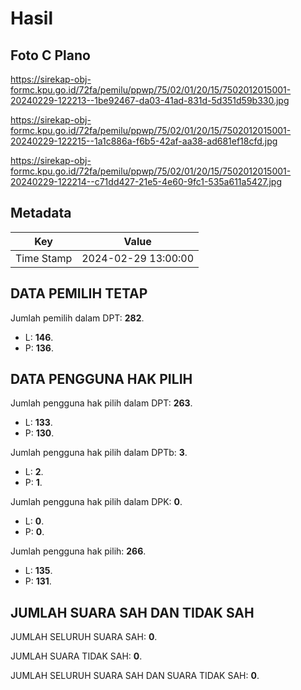 # Hasil

## Foto C Plano

https://sirekap-obj-formc.kpu.go.id/72fa/pemilu/ppwp/75/02/01/20/15/7502012015001-20240229-122213--1be92467-da03-41ad-831d-5d351d59b330.jpg

https://sirekap-obj-formc.kpu.go.id/72fa/pemilu/ppwp/75/02/01/20/15/7502012015001-20240229-122215--1a1c886a-f6b5-42af-aa38-ad681ef18cfd.jpg

https://sirekap-obj-formc.kpu.go.id/72fa/pemilu/ppwp/75/02/01/20/15/7502012015001-20240229-122214--c71dd427-21e5-4e60-9fc1-535a611a5427.jpg


## Metadata

| Key        | Value               |
| ---------- | ------------------- |
| Time Stamp | 2024-02-29 13:00:00 |


## DATA PEMILIH TETAP

Jumlah pemilih dalam DPT: **282**.
 * L: **146**.
 * P: **136**.

## DATA PENGGUNA HAK PILIH

Jumlah pengguna hak pilih dalam DPT: **263**.
 * L: **133**.
 * P: **130**.

Jumlah pengguna hak pilih dalam DPTb: **3**.
 * L: **2**.
 * P: **1**.

Jumlah pengguna hak pilih dalam DPK: **0**.
 * L: **0**.
 * P: **0**.

Jumlah pengguna hak pilih: **266**.
 * L: **135**.
 * P: **131**.

## JUMLAH SUARA SAH DAN TIDAK SAH

JUMLAH SELURUH SUARA SAH: **0**.

JUMLAH SUARA TIDAK SAH: **0**.

JUMLAH SELURUH SUARA SAH DAN SUARA TIDAK SAH: **0**.


